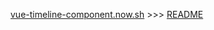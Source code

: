 [vue-timeline-component.now.sh](https://vue-timeline-component.now.sh/) >>> [README](vue-timeline-component/)